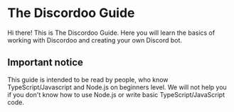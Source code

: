 # The Discordoo Guide
Hi there! This is The Discordoo Guide. Here you will learn the basics of working with Discordoo and creating your own Discord bot.

## Important notice
This guide is intended to be read by people, who know TypeScript/Javascript and Node.js on
beginners level. We will not help you if you don't know how to use Node.js or
write basic TypeScript/JavaScript code.
